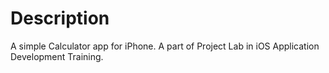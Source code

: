 # Description
A simple Calculator app for iPhone. A part of Project Lab in iOS Application Development Training.

